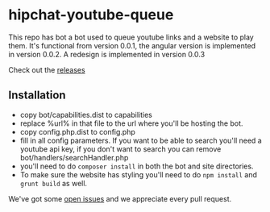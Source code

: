 # hipchat-youtube-queue
This repo has bot a bot used to queue youtube links and a website to play them. 
It's functional from version 0.0.1, the angular version is implemented in version 0.0.2.
A redesign is implemented in version 0.0.3

Check out the [releases](https://github.com/borisson/hipchat-youtube-queue/releases)

## Installation
- copy bot/capabilities.dist to capabilities
- replace %url% in that file to the url where you'll be hosting the bot.
- copy config.php.dist to config.php
- fill in all config parameters. 
If you want to be able to search you'll need a youtube api key, if you don't want to search you can remove bot/handlers/searchHandler.php
- you'll need to do ``composer install`` in both the bot and site directories.
- To make sure the website has styling you'll need to do ``npm install`` and ``grunt build`` as well.

We've got some [open issues](https://github.com/borisson/hipchat-youtube-queue/issues) and we appreciate every pull request.
